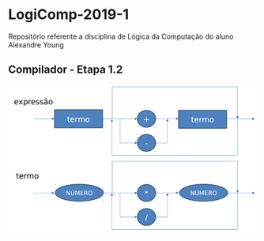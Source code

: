 # LogiComp-2019-1
Repositório referente a disciplina de Lógica da Computação do aluno Alexandre Young

## Compilador - Etapa 1.2

![Segunda Iteração do Parser](https://github.com/Yiaannn/LogiComp-2019-1/blob/master/res/h2.png?raw=true)
